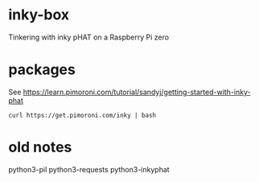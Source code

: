 # inky-box
Tinkering with inky pHAT on a Raspberry Pi zero

# packages
See https://learn.pimoroni.com/tutorial/sandyj/getting-started-with-inky-phat

`curl https://get.pimoroni.com/inky | bash`

# old notes

python3-pil
python3-requests
python3-inkyphat
